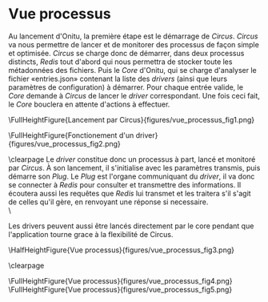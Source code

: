 # Vue processus

Au lancement d'Onitu, la première étape est le démarrage de *Circus*. *Circus* va nous permettre de lancer et de monitorer des processus de façon simple et optimisée.
*Circus* se charge donc de démarrer, dans deux processus distincts, *Redis* tout d'abord qui nous permettra de stocker toute les métadonnées des fichiers. Puis le *Core* d'Onitu, qui se charge d'analyser le fichier «entries.json» contenant la liste des *drivers* (ainsi que leurs paramètres de configuration) à démarrer. Pour chaque entrée valide, le *Core* demande à *Circus* de lancer le *driver* correspondant. Une fois ceci fait, le *Core* bouclera en attente d'actions à effectuer.

\FullHeightFigure{Lancement par Circus}{figures/vue_processus_fig1.png}

\FullHeightFigure{Fonctionement d'un driver}{figures/vue_processus_fig2.png}

\clearpage
Le *driver* constitue donc un processus à part, lancé et monitoré par *Circus*.
À son lancement, il s'initialise avec les paramètres transmis, puis démarre son *Plug*. Le *Plug* est l'organe communiquant du *driver*, il va donc se connecter à *Redis* pour consulter et transmettre des informations. Il écoutera aussi les requêtes que *Redis* lui transmet et les traitera s'il s'agit de celles qu'il gère, en renvoyant une réponse si necessaire.\
\

Les drivers peuvent aussi être lancés directement par le core pendant que l'application tourne grace à la flexibilité de Circus.

\HalfHeightFigure{Vue processus}{figures/vue_processus_fig3.png}

\clearpage

\FullHeightFigure{Vue processus}{figures/vue_processus_fig4.png}
\FullHeightFigure{Vue processus}{figures/vue_processus_fig5.png}
